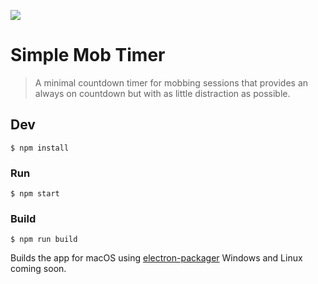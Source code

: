 ![](https://cdn.rawgit.com/chrisssycollins/4ad0c72008075bb52ecd71fbfa269de9/raw/44aaf288ee791be6cc65eb7d6ff3a0bb1be5c2db/Artboard.svg)

# Simple Mob Timer

> A minimal countdown timer for mobbing sessions that provides an always on countdown but with as little distraction as possible.


## Dev

```
$ npm install
```

### Run

```
$ npm start
```

### Build

```
$ npm run build
```

Builds the app for macOS using [electron-packager](https://github.com/electron-userland/electron-packager) Windows and Linux coming soon.



